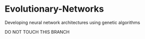 # Evolutionary-Networks
Developing neural network architectures using genetic algorithms

DO NOT TOUCH THIS BRANCH
